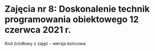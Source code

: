 # Zajęcia nr 8: Doskonalenie technik programowania obiektowego  12 czerwca 2021 r.
Kod źródłowy z zajęć - wersja końcowa
